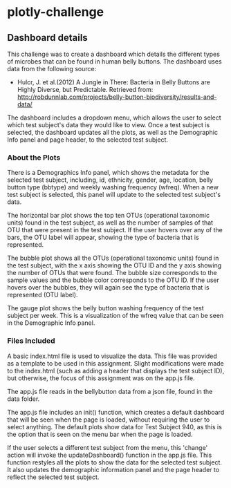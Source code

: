 # plotly-challenge

## Dashboard details

This challenge was to create a dashboard which details the different types of microbes that can be found in human belly buttons. The dashboard uses data from the following source: 
* Hulcr, J. et al.(2012) A Jungle in There: Bacteria in Belly Buttons are Highly Diverse, but Predictable. Retrieved from: http://robdunnlab.com/projects/belly-button-biodiversity/results-and-data/

The dashboard includes a dropdown menu, which allows the user to select which test subject's data they would like to view. Once a test subject is selected, the dashboard updates all the plots, as well as the Demographic Info panel and page header, to the selected test subject.

### About the Plots

There is a Demographics Info panel, which shows the metadata for the selected test subject, including, id, ethnicity, gender, age, location, belly button type (bbtype) and weekly washing frequency (wfreq). When a new test subject is selected, this panel will update to the selected test subject's data.

The horizontal bar plot shows the top ten OTUs (operational taxonomic units) found in the test subject, as well as the number of samples of that OTU that were present in the test subject. If the user hovers over any of the bars, the OTU label will appear, showing the type of bacteria that is represented.

The bubble plot shows all the OTUs (operational taxonomic units) found in the test subject, with the x axis showing the OTU ID and the y axis showing the number of OTUs that were found. The bubble size corresponds to the sample values and the bubble color corresponds to the OTU ID. If the user hovers over the bubbles, they will again see the type of bacteria that is represented (OTU label).

The gauge plot shows the belly button washing frequency of the test subject per week. This is a visualization of the wfreq value that can be seen in the Demographic Info panel.

### Files Included

A basic index.html file is used to visualize the data. This file was provided as a template to be used in this assignment. Slight modifications were made to the index.html (such as adding a header that displays the test subject ID), but otherwise, the focus of this assignment was on the app.js file.

The app.js file reads in the bellybutton data from a json file, found in the data folder. 

The app.js file includes an init() function, which creates a default dashboard that will be seen when the page is loaded, without requiring the user to select anything. The default plots show data for Test Subject 940, as this is the option that is seen on the menu bar when the page is loaded.

If the user selects a different test subject from the menu, this 'change' action will invoke the updateDashboard() function in the app.js file. This function restyles all the plots to show the data for the selected test subject. It also updates the demographic information panel and the page header to reflect the selected test subject.